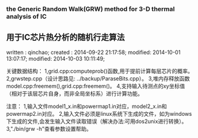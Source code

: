 ###  the Generic Random Walk(GRW) method for 3-D thermal analysis of IC
## 用于IC芯片热分析的随机行走算法
written :  qinchao;
created :  2014-09-22 21:17:58;
modified:  2014-10-01 13:07:17;
modified:  2014-10-03 10:11:49;

关键数据结构：
	1,grid.cpp:computeprob()函数,用于提前计算每层芯片的概率。
	2,grwstep.cpp（设计思路见: ../backup/ParaseBits.cpp）。
	3,堆内存释放函数model.cpp:freemem(),grid.cpp:freemem()。
	4,支持输入待测点的xy坐标值（相对于该层芯片自身，而非全局坐标系）进行计算功能。

注意：
	1,输入文件model1_x.in和powermap1.in对应，model2_x.in和powermap2.in对应。
	2,输入文件必须是linux系统下生成的文件，如为windows下生成的文件,会发生输入文件读取错误（解决办法:可用dos2unix进行转换）。
	3,"./bin/grw -h"查看参数设置帮助。
